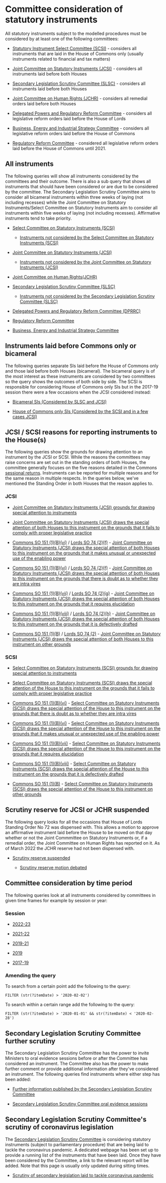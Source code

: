 # Committee consideration of statutory instruments

All statutory instruments subject to the modelled procedures must be considered by at least one of the following committees:

* [Statutory Instrument Select Committee (SCSI)](https://committees.parliament.uk/committee/149/statutory-instruments-select-committee) - considers all instruments that are laid in the House of Commons only (usually instruments related to financial and tax matters)

* [Joint Committee on Statutory Instruments (JCSI)](https://committees.parliament.uk/committee/148/statutory-instruments-joint-committee/) - considers all instruments laid before both Houses

* [Secondary Legislation Scrutiny Committee (SLSC)](https://committees.parliament.uk/committee/255/secondary-legislation-scrutiny-committee/) - considers all instruments laid before both Houses 

* [Joint Committee on Human Rights (JCHR)](https://committees.parliament.uk/committee/93/human-rights-joint-committee/) - considers all remedial orders laid before both Houses

* [Delegated Powers and Regulatory Reform Committee](https://committees.parliament.uk/committee/173/delegated-powers-and-regulatory-reform-committee/) - considers all legislative reform orders laid before the House of Lords

* [Business, Energy and Industrial Strategy Committee](https://committees.parliament.uk/committee/365/business-energy-and-industrial-strategy-committee/) - considers all legislative reform orders laid before the House of Commons

* [Regulatory Reform Committee](https://committees.parliament.uk/committee/131/regulatory-reform) - considered all legislative reform orders laid before the House of Commons until 2021. 

## All instruments

The following queries will show all instruments considered by the committees and their outcome. There is also a sub query that shows all instruments that should have been considered or are due to be considered by the committee. The Secondary Legislation Scrutiny Committee aims to consider all bicameral instruments within three weeks of laying (not including recesses) while the Joint Committee on Statutory Instruments/Select Committee on Statutory Instruments aim to consider all instruments within five weeks of laying (not including recesses). Affirmative instruments tend to take priority. 

* [Select Committee on Statutory Instruments (SCSI)](https://api.parliament.uk/sparql#query=%23+This+query+uses+classes+from+UK+Parliament's+procedure+ontology%3A+https%3A%2F%2Fukparliament.github.io%2Fontologies%2Fprocedure%2Fprocedure-ontology.html.%0A%0A%23+This+query+looks+at+all+statutory+instruments+considered+by+the+Statutory+Instrument+Select+Committee+(SCSI)+which+looks+at+instruments+laid+before+the+House+of+Commons+only.+%0A%0APREFIX+%3A+%3Chttps%3A%2F%2Fid.parliament.uk%2Fschema%2F%3E%0APREFIX+id%3A+%3Chttps%3A%2F%2Fid.parliament.uk%2F%3E%0A%23+The+above+rows+describe+where+the+datasets+that+this+query+is+built+on+come+from.+%0A%0Aselect+%3Fsi+%3FsiName+%3FworkPackage+%3FprocedureName+%3FstepName+%3Fdate+%3FLink+where+%7B%0A++%23+The+select+row+is+identifying+what+information+to+return+from+the+query.+These+are+all+variables+from+the+query+below.%0A%0A++%23+SPARQL+variables+start+with+a+%3F+and+can+match+any+node+(resource+or+literal)+in+the+RDF+dataset.+%0A++%0A++%3Fsi+a+%3AStatutoryInstrumentPaper%3B%0A++++++%3AstatutoryInstrumentPaperName+%3FsiName%3B%0A++++++++++++++++++%3AworkPackagedThingHasWorkPackage+%3FworkPackage.%0A%23+An+SI+is+considered+a+workpackageable+thing+which+is+the+focus+of+a+workpackage.+A+workpackage+is+a+group+of+business+items+under+a+procedure+or+as+determined+by+a+committee%2C+for+example%3A+business+items+considered+during+the+passage+of+a+particular+Statutory+Instrument.%0A+%0A++%3FworkPackage+%3AworkPackageHasProcedure+%3Fprocedure%3B%0A++++++%3AworkPackageHasBusinessItem+%3Fbi.%0A+++%23+A+business+item+is+an+item+of+business+conducted+either+within+or+outside+Parliament.+For+example%3A+the+tabling+of+an+early+day+motion%2C+a+laying+of+a+paper%2C+the+making+of+a+statutory+instrument+by+a+government+minister.%0A++%3Fprocedure+%3AprocedureName+%3FprocedureName.+%0A%0A++%3Fbi+%3AbusinessItemHasProcedureStep+%3FstepId%3B%0A++++++++++++++++++%3AbusinessItemHasProcedureStep+id%3AqGFQ35jt%3B%0A++++++%3AbusinessItemDate+%3Fdate.%0A+++%23+All+business+items+will+have+one+or+more+procedure+steps+attached.+All+procedure+steps+will+have+a+name+and+ID%2C+we+use+the+ID+to+search+for+the+step+as+it+is+constant+whereas+the+name+could+change.+The+ID+qGFQ35jt+is+for+the+%22Decision+made+by+the+Statutory+Instrument+Select+Committee+(SCSI)%22.+%0A%0A++OPTIONAL+%7B+%3Fbi+%3AbusinessItemHasBusinessItemWebLink+%3FLink.+%7D%0A++%3FstepId+%3AprocedureStepName+%3FstepName.%0A+++%23+As+above+procedure+steps+will+always+have+a+name%2C+we+include+it+in+the+query+because+it's+more+accessible+for+users+than+the+procedure+ID.+%0A%0A++FILTER+(%3FstepId+in+(id%3AlwlTPsiJ%2C+id%3AzBtshoXJ))%0A+++%23+As+above+this+filter+is+looking+for+the+decisions+made+by+the+SCSI+so+when+an+instrument+has+been+reported+to+the+House+or+not.++++++++++++++++++++++++++++++%0A%7D&contentTypeConstruct=text%2Fturtle&contentTypeSelect=application%2Fsparql-results%2Bjson&endpoint=https%3A%2F%2Fapi.parliament.uk%2Fsparql&requestMethod=POST&tabTitle=SCSI+consideration+(ALL)&headers=%7B%7D&outputFormat=table)

    * [Instruments not considered by the Select Committee on Statutory Instruments (SCSI)](https://api.parliament.uk/s/5b68ce42)
 
* [Joint Committee on Statutory Instruments (JCSI)](https://api.parliament.uk/sparql#query=%23+This+query+uses+classes+from+UK+Parliament's+procedure+ontology%3A+https%3A%2F%2Fukparliament.github.io%2Fontologies%2Fprocedure%2Fprocedure-ontology.html.%0A%0A%23+This+query+looks+at+all+statutory+instruments+considered+by+the+Joint+Committee+on+Statutory+Instruments+(JCSI)+which+looks+at+instruments+laid+before+both+Houses.+%0A%0APREFIX+%3A+%3Chttps%3A%2F%2Fid.parliament.uk%2Fschema%2F%3E%0APREFIX+id%3A+%3Chttps%3A%2F%2Fid.parliament.uk%2F%3E%0A%23+The+above+rows+describe+where+the+datasets+that+this+query+is+built+on+come+from.+%0A%0Aselect+%3Fsi+%3FsiName+%3FworkPackage+%3FprocedureName+%3FstepName+%3Fdate+%3FLink+where+%7B%0A++++%23+The+select+row+is+identifying+what+information+to+return+from+the+query.+These+are+all+variables+from+the+query+below.%0A%0A++++%23+SPARQL+variables+start+with+a+%3F+and+can+match+any+node+(resource+or+literal)+in+the+RDF+dataset.+%0A%0A++%3Fsi+a+%3AStatutoryInstrumentPaper%3B%0A++++++%3AstatutoryInstrumentPaperName+%3FsiName%3B%0A++++++++++++++++++%3AworkPackagedThingHasWorkPackage+%3FworkPackage.%0A++%23+An+SI+is+considered+a+workpackageable+thing+which+is+the+focus+of+a+workpackage.+A+workpackage+is+a+group+of+business+items+under+a+procedure+or+as+determined+by+a+committee%2C+for+example%3A+business+items+considered+during+the+passage+of+a+particular+Statutory+Instrument.%0A%0A++%3FworkPackage+%3AworkPackageHasProcedure+%3Fprocedure%3B%0A++++++%3AworkPackageHasBusinessItem+%3Fbi.%0A+++++%23+A+business+item+is+an+item+of+business+conducted+either+within+or+outside+Parliament.+For+example%3A+the+tabling+of+an+early+day+motion%2C+a+laying+of+a+paper%2C+the+making+of+a+statutory+instrument+by+a+government+minister.%0A%0A++%3Fprocedure+%3AprocedureName+%3FprocedureName.+%0A++%3Fbi+%3AbusinessItemHasProcedureStep+%3FstepId%3B%0A++++++++++++++++++%3AbusinessItemHasProcedureStep+id%3A9ouoghbQ%3B%0A++++++++++%3AbusinessItemDate+%3Fdate.%0A++%23+All+business+items+will+have+one+or+more+procedure+steps+attached.+All+procedure+steps+will+have+a+name+and+ID%2C+we+use+the+ID+to+search+for+the+step+as+it+is+constant+whereas+the+name+could+change.+The+ID+9ouoghbQ+is+for+the+%22Decision+made+by+the+Joint+Committee+on+Statutory+Instruments+(JCSI)%22%0A++%0A++OPTIONAL+%7B+%3Fbi+%3AbusinessItemHasBusinessItemWebLink+%3FLink.+%7D%0A++%0A++%3FstepId+%3AprocedureStepName+%3FstepName.%0A+++++%23+As+above+procedure+steps+will+always+have+a+name%2C+we+include+it+in+the+query+because+it's+more+accessible+for+users+than+the+procedure+ID.+%0A%0A++FILTER+(%3FstepId+in+(id%3Aj7oLnCke%2C+id%3AVDT2CWL6))%0A+++++%23+As+above+this+filter+is+looking+for+the+decisions+made+by+the+SCSI+so+when+an+instrument+has+been+reported+to+the+House+or+not.++++++++++++++++++++++++++++++%0A%0A++++++++++++++++++++++++++++++++%0A%7D%0A&contentTypeConstruct=text%2Fturtle&contentTypeSelect=application%2Fsparql-results%2Bjson&endpoint=https%3A%2F%2Fapi.parliament.uk%2Fsparql&requestMethod=POST&tabTitle=JCSI+consideration+(ALL)+&headers=%7B%7D&outputFormat=table)

    * [Instruments not considered by the Joint Committee on Statutory Instruments (JCSI)](https://api.parliament.uk/s/00502abb)
      
* [Joint Committee on Human Rights(JCHR)](https://api.parliament.uk/s/866946a5)

* [Secondary Legislation Scrutiny Committee (SLSC)](https://api.parliament.uk/sparql#query=%23+This+query+uses+classes+from+UK+Parliament's+procedure+ontology%3A+https%3A%2F%2Fukparliament.github.io%2Fontologies%2Fprocedure%2Fprocedure-ontology.html.%0A%0A%23+This+query+looks+at+all+statutory+instruments+considered+by+the+Statutory+Instrument+Select+Committee+(SCSI)+which+looks+at+instruments+laid+before+the+House+of+Commons+only.+%0A%0APREFIX+%3A+%3Chttps%3A%2F%2Fid.parliament.uk%2Fschema%2F%3E%0APREFIX+id%3A+%3Chttps%3A%2F%2Fid.parliament.uk%2F%3E%0A%23+The+above+rows+describe+where+the+datasets+that+this+query+is+built+on+come+from.+%0A%0Aselect+%3Fsi+%3FsiName+%3FworkPackage+%3FprocedureName+%3FstepName+%3Fdate+%3FLink+where+%7B%0A++%23+The+select+row+is+identifying+what+information+to+return+from+the+query.+These+are+all+variables+from+the+query+below.%0A+++%0A++%23+SPARQL+variables+start+with+a+%3F+and+can+match+any+node+(resource+or+literal)+in+the+RDF+dataset.+%0A%0A++%3Fsi+a+%3AStatutoryInstrumentPaper%3B%0A++++++%3AstatutoryInstrumentPaperName+%3FsiName%3B%0A++++++++++++++++++%3AworkPackagedThingHasWorkPackage+%3FworkPackage.%0A++%23+An+SI+is+considered+a+workpackageable+thing+which+is+the+focus+of+a+workpackage.+A+workpackage+is+a+group+of+business+items+under+a+procedure+or+as+determined+by+a+committee%2C+for+example%3A+business+items+considered+during+the+passage+of+a+particular+Statutory+Instrument.%0A%0A++%3FworkPackage+%3AworkPackageHasProcedure+%3Fprocedure%3B%0A++++++%3AworkPackageHasBusinessItem+%3Fbi.%0A+++++%23+A+business+item+is+an+item+of+business+conducted+either+within+or+outside+Parliament.+For+example%3A+the+tabling+of+an+early+day+motion%2C+a+laying+of+a+paper%2C+the+making+of+a+statutory+instrument+by+a+government+minister.%0A%0A++%3Fprocedure+%3AprocedureName+%3FprocedureName.+%0A++%0A++%3Fbi+%3AbusinessItemHasProcedureStep+%3FstepId%3B%0A++++++++++++++++++%3AbusinessItemHasProcedureStep+id%3AJcCYkCt7%3B%0A++++++%3AbusinessItemDate+%3Fdate.%0A+++++%23+All+business+items+will+have+one+or+more+procedure+steps+attached.+All+procedure+steps+will+have+a+name+and+ID%2C+we+use+the+ID+to+search+for+the+step+as+it+is+constant+whereas+the+name+could+change.+The+ID+JcCYkCt7+is+for+the+%22Decision+made+by+the+Secondary+Legislation+Scrutiny+Committee+(SLSC)%22.+%0A%0A++OPTIONAL+%7B+%3Fbi+%3AbusinessItemHasBusinessItemWebLink+%3FLink.+%7D%0A++%0A++%3FstepId+%3AprocedureStepName+%3FstepName.%0A++FILTER+(%3FstepId+in+(id%3ADxba45JM%2C+id%3A2Etk3rF5%2C+id%3AKn7FknDd))%0A+++%23+As+above+this+filter+is+looking+for+the+decisions+made+by+the+SLSC+so+when+an+instrument+has+been+drawn+to+the+special+attention+of+the+House+or+not%2C+or+if+it's+been+noted+as+an+instrument+of+interest.+++++++++++++++++++++++++++++%0A%0A%7D%0A&contentTypeConstruct=text%2Fturtle&contentTypeSelect=application%2Fsparql-results%2Bjson&endpoint=https%3A%2F%2Fapi.parliament.uk%2Fsparql&requestMethod=POST&tabTitle=SLSC+consideration+(ALL)&headers=%7B%7D&outputFormat=table)

    * [Instruments not considered by the Secondary Legislation Scrutiny Committee (SLSC)](https://api.parliament.uk/s/7a01226b)
	
* [Delegated Powers and Regulatory Reform Committee (DPRRC)](https://api.parliament.uk/s/6dee4679)

* [Regulatory Reform Committee](https://api.parliament.uk/s/7e0afc37)

* [Business, Energy and Industrial Strategy Committee](https://api.parliament.uk/s/5d4d989f)	

## Instruments laid before Commons only or bicameral

The following queries separate SIs laid before the House of Commons only and those laid before both Houses (bicameral). The bicameral query is of the most interest as these instruments are considered by two committees so the query shows the outcomes of both side by side. The SCSI is responsible for considering House of Commons only SIs but in the 2017-19 session there were a few occasions when the JCSI considered instead:

* <a href="https://api.parliament.uk/sparql#query=%23+This+query+uses+classes+from+UK+Parliament's+procedure+ontology%3A+https%3A%2F%2Fukparliament.github.io%2Fontologies%2Fprocedure%2Fprocedure-ontology.html.%0A%0A%23+This+query+looks+at+all+statutory+instruments+laid+before+both+Houses+which+were+considered+by+both+the+Joint+Committee+on+Statutory+Instruments+(JCSI)+and+the+Secondary+Legislation+Scrutiny+Committee+(SLSC).+%0A%0APREFIX+%3A+%3Chttps%3A%2F%2Fid.parliament.uk%2Fschema%2F%3E%0APREFIX+id%3A+%3Chttps%3A%2F%2Fid.parliament.uk%2F%3E%0A++%23+The+above+rows+describe+where+the+datasets+that+this+query+is+built+on+come+from.+%0Aselect+%3Fsi+%3FsiName+%3FworkPackage+%3FprocedureName+%3FstepId+%3Fslsc+%3Fdate+%3FLink+%3FstepId2+%3Fjcsi+%3Fdate2+%3FLink2+where+%7B%0A++%23+The+select+row+is+identifying+what+information+to+return+from+the+query.+These+are+all+variables+from+the+query+below.%0A%0A++++%23+SPARQL+variables+start+with+a+%3F+and+can+match+any+node+(resource+or+literal)+in+the+RDF+dataset.+%0A%0A++%3Fsi+a+%3AStatutoryInstrumentPaper%3B%0A++++++%3AstatutoryInstrumentPaperName+%3FsiName%3B%0A++++++++++++++++++%3AworkPackagedThingHasWorkPackage+%3FworkPackage.%0A++%23+An+SI+is+considered+a+workpackageable+thing+which+is+the+focus+of+a+workpackage.+A+workpackage+is+a+group+of+business+items+under+a+procedure+or+as+determined+by+a+committee%2C+for+example%3A+business+items+considered+during+the+passage+of+a+particular+Statutory+Instrument.%0A%0A++%3FworkPackage+%3AworkPackageHasProcedure+%3Fprocedure%3B%0A++++++%3AworkPackageHasBusinessItem+%3Fbi.%0A+++++%23+A+business+item+is+an+item+of+business+conducted+either+within+or+outside+Parliament.+For+example%3A+the+tabling+of+an+early+day+motion%2C+a+laying+of+a+paper%2C+the+making+of+a+statutory+instrument+by+a+government+minister.%0A%0A++%3Fprocedure+%3AprocedureName+%3FprocedureName.%0A++%3Fbi+%3AbusinessItemHasProcedureStep+%3FstepId%3B%0A++++++++++++++++++%3AbusinessItemHasProcedureStep+id%3AJcCYkCt7%3B%0A++++++%3AbusinessItemDate+%3Fdate.%0A+++++%23+All+business+items+will+have+one+or+more+procedure+steps+attached.+All+procedure+steps+will+have+a+name+and+ID%2C+we+use+the+ID+to+search+for+the+step+as+it+is+constant+whereas+the+name+could+change.+The+ID+JcCYkCt7+is+for+the+%22Decision+made+by+the+Secondary+Legislation+Scrutiny+Committee%22.+%0A%0A++OPTIONAL+%7B+%3Fbi+%3AbusinessItemHasBusinessItemWebLink+%3FLink.+%7D%0A++%3FstepId+%3AprocedureStepName+%3Fslsc.%0A++FILTER+(%3FstepId+in+(id%3ADxba45JM%2C+id%3A2Etk3rF5%2C+id%3AKn7FknDd))%0A++++++%23+As+above+this+filter+is+looking+for+the+decisions+made+by+the+SLSC+so+when+an+instrument+has+been+drawn+to+the+special+attention+of+the+House+or+not%2C+or+if+it's+been+noted+as+an+instrument+of+interest.++++++++++++++++++++++++++++%0A%0A++%3FworkPackage+%3AworkPackageHasBusinessItem+%3Fbi2.%0A++%3Fbi2+%3AbusinessItemHasProcedureStep+%3FstepId2%3B%0A++%3AbusinessItemHasProcedureStep+id%3A9ouoghbQ%3B%0A++%3AbusinessItemDate+%3Fdate2.%0A++OPTIONAL+%7B+%3Fbi2+%3AbusinessItemHasBusinessItemWebLink+%3FLink2.+%7D%0A++%3FstepId2+%3AprocedureStepName+%3Fjcsi%0A++FILTER+(%3FstepId2+in+(id%3Aj7oLnCke%2C+id%3AVDT2CWL6))%0A++%23+This+section+is+looking+for+decisions+made+by+the+Joint+Committee+on+Statutory+Instruments+and+whether+or+not+they've+reported+on+an+instrument.+%0A%7D%0A&contentTypeConstruct=text%2Fturtle&contentTypeSelect=application%2Fsparql-results%2Bjson&endpoint=https%3A%2F%2Fapi.parliament.uk%2Fsparql&requestMethod=POST&tabTitle=Bicameral+SIs+considered+by+JCSI%2FSLSC&headers=%7B%7D&outputFormat=table">Bicameral SIs (Considered by SLSC and JCSI)</a>

* <a href="https://api.parliament.uk/sparql#query=%23+This+query+uses+classes+from+UK+Parliament's+procedure+ontology%3A+https%3A%2F%2Fukparliament.github.io%2Fontologies%2Fprocedure%2Fprocedure-ontology.html.%0A%0A%23+This+query+looks+at+all+statutory+instruments+laid+before+the+House+of+Commons+only.+Commons+only+instruments+should+only+be+considered+by+the+Statutory+Instrument+Select+Committee+(SCSI)+but+in+a+few+cases+have+been+considered+by+the+Joint+Committee+on+Statutory+Instruments+(JCSI)%2C+this+query+shows+all+such+instruments.+%0A%0APREFIX+%3A+%3Chttps%3A%2F%2Fid.parliament.uk%2Fschema%2F%3E%0APREFIX+id%3A+%3Chttps%3A%2F%2Fid.parliament.uk%2F%3E%0A++%23+The+above+rows+describe+where+the+datasets+that+this+query+is+built+on+come+from.+%0A%0Aselect+%3Fsi+%3FsiName+%3FworkPackage+%3FprocedureName+%3FstepId+%3FstepName+%3Fdate+%3FLink+where+%7B%0A++++%23+The+select+row+is+identifying+what+information+to+return+from+the+query.+These+are+all+variables+from+the+query+below.%0A++++%0A++%23+SPARQL+variables+start+with+a+%3F+and+can+match+any+node+(resource+or+literal)+in+the+RDF+dataset.+%0A%0A++%3Fsi+a+%3AStatutoryInstrumentPaper%3B%0A++++++%3AstatutoryInstrumentPaperName+%3FsiName%3B%0A++++++++++++++++++%3AworkPackagedThingHasWorkPackage+%3FworkPackage.%0A++++%23+An+SI+is+considered+a+workpackageable+thing+which+is+the+focus+of+a+workpackage.+A+workpackage+is+a+group+of+business+items+under+a+procedure+or+as+determined+by+a+committee%2C+for+example%3A+business+items+considered+during+the+passage+of+a+particular+Statutory+Instrument.%0A%0A++%3FworkPackage+%3AworkPackageHasProcedure+%3Fprocedure.%0A+++++++%3Fprocedure+%3AprocedureName+%3FprocedureName.%0A++++++%3FworkPackage++%3AworkPackageHasBusinessItem+%3Fbi.%0A+++++++%23+A+business+item+is+an+item+of+business+conducted+either+within+or+outside+Parliament.+For+example%3A+the+tabling+of+an+early+day+motion%2C+a+laying+of+a+paper%2C+the+making+of+a+statutory+instrument+by+a+government+minister.%0A%0A++%3Fbi+%3AbusinessItemHasProcedureStep+%3FstepId.%0A++++++%3Fbi+%3AbusinessItemHasProcedureStep+%3Fdecision.%0A++FILTER+(%3Fdecision+in+(id%3AqGFQ35jt%2C+id%3A9ouoghbQ))%0A++++%3Fbi++%3AbusinessItemDate+%3Fdate.%0A+++OPTIONAL+%7B+%3Fbi+%3AbusinessItemHasBusinessItemWebLink+%3FLink.+%7D%0A++%3FstepId+%3AprocedureStepName+%3FstepName.%0A++FILTER+(%3FstepId+in+(id%3AlwlTPsiJ%2C+id%3AzBtshoXJ%2C+id%3Aj7oLnCke%2C+id%3AVDT2CWL6))%0A+++++++++%23+All+business+items+will+have+one+or+more+procedure+steps+attached.+All+procedure+steps+will+have+a+name+and+ID%2C+we+use+the+ID+to+search+for+the+step+as+it+is+constant+whereas+the+name+could+change.+These+step+ids+are+looking+for+all+outcomes+from+the+SCSI+and+JCSI.+%0A%0A++MINUS+%7B%3FworkPackage+%3AworkPackageHasBusinessItem+%3FLords.%0A++++%3FLords+%3AbusinessItemHasProcedureStep+id%3ApuVMaN7t%7D%0A++%23+Thhere+may+be+times+in+a+query+where+we+want+to+negate+possible+results.+For+example+in+this+query+we're+only+looking+for+statutory+instruments+laid+before+the+House+of+Commons+so+here+we're+omitting+any+results+where+the+following+steps+has+been+actualised+-+'Laid+before+the+House+of+Lords'.+%0A++++%0A++++++++++++++++++++++++++++++++%0A%7D%0A&contentTypeConstruct=text%2Fturtle&contentTypeSelect=application%2Fsparql-results%2Bjson&endpoint=https%3A%2F%2Fapi.parliament.uk%2Fsparql&requestMethod=POST&tabTitle=Commons+only+SIs+considered+by+SCSI%2FJCSI&headers=%7B%7D&outputFormat=table">House of Commons only SIs (Considered by the SCSI and in a few cases JCSI)</a>

## JCSI / SCSI reasons for reporting instruments to the House(s)

The following queries show the grounds for drawing attention to an instrument by the JCSI or SCSI. While the reasons the committees may raise concerns are set out in the standing orders of both Houses, the committee generally focuses on the five reasons detailed in the Commons [sessional returns](https://publications.parliament.uk/pa/cm5803/csession/202122/return.html#heading-6).  Instruments can be reported for multiple reasons and for the same reason in multiple respects. In the queries below, we've mentioned the Standing Order in both Houses that the reason applies to. 

### JCSI

* [Joint Committee on Statutory Instruments (JCSI) grounds for drawing special attention to instruments](https://api.parliament.uk/s/275119da)

* [Joint Committee on Statutory Instruments (JCSI) draws the special attention of both Houses to this instrument on the grounds that it fails to comply with proper legislative practice](https://api.parliament.uk/s/fe66b542)

* [Commons SO 151 (1)(B)(vi)](https://publications.parliament.uk/pa/cm5803/cmstords/so-1932-23102023/so-orders.html#so-151_1_B_vi) / [Lords SO 74 (2)(f)](https://www.parliament.uk/business/publications/house-of-lords-publications/rules-and-guides-for-business/the-standing-orders-of-the-house-of-lords-relating-to-public-business/#joint-committee-SIs) - [Joint Committee on Statutory Instruments (JCSI) draws the special attention of both Houses to this instrument on the grounds that it makes unusual or unexpected use of the enabling power](https://api.parliament.uk/s/ed66d31e)

* [Commons SO 151 (1)(B)(vi)](https://publications.parliament.uk/pa/cm5803/cmstords/so-1932-23102023/so-orders.html#so-151_1_B_vi) / [Lords SO 74 (2)(f)](https://www.parliament.uk/business/publications/house-of-lords-publications/rules-and-guides-for-business/the-standing-orders-of-the-house-of-lords-relating-to-public-business/#joint-committee-SIs) - [Joint Committee on Statutory Instruments (JCSI) draws the special attention of both Houses to this instrument on the grounds that there is doubt as to whether they are intra vires](https://api.parliament.uk/s/42e15675)

* [Commons SO 151 (1)(B)(vii)](https://publications.parliament.uk/pa/cm5803/cmstords/so-1932-23102023/so-orders.html#so-151_1_B_vii) / [Lords SO 74 (2)(g)](https://www.parliament.uk/business/publications/house-of-lords-publications/rules-and-guides-for-business/the-standing-orders-of-the-house-of-lords-relating-to-public-business/#joint-committee-SIs) - [Joint Committee on Statutory Instruments (JCSI) draws the special attention of both Houses to this instrument on the grounds that it requires elucidation](https://api.parliament.uk/s/4392e4ce)

* [Commons SO 151 (1)(B)(viii)](https://publications.parliament.uk/pa/cm5803/cmstords/so-1932-23102023/so-orders.html#so-151_1_B_viii) / [Lords SO 74 (2)(h)](https://www.parliament.uk/business/publications/house-of-lords-publications/rules-and-guides-for-business/the-standing-orders-of-the-house-of-lords-relating-to-public-business/#joint-committee-SIs) - [Joint Committee on Statutory Instruments (JCSI) draws the special attention of both Houses to this instrument on the grounds that it is defectively drafted](https://api.parliament.uk/s/32b3a84e)

* [Commons SO 151 (1)(B)](https://publications.parliament.uk/pa/cm5803/cmstords/so-1932-23102023/so-orders.html#so-151_1_B) / [Lords SO 74 (2)](https://www.parliament.uk/business/publications/house-of-lords-publications/rules-and-guides-for-business/the-standing-orders-of-the-house-of-lords-relating-to-public-business/#joint-committee-SIs) - [Joint Committee on Statutory Instruments (JCSI) draws the special attention of both Houses to this instrument on other grounds](https://api.parliament.uk/s/1d9c9774)

### SCSI

* [Select Committee on Statutory Instruments (SCSI) grounds for drawing special attention to instruments](https://api.parliament.uk/s/e09dfd8f)

* [Select Committee on Statutory Instruments (SCSI) draws the special attention of the House to this instrument on the grounds that it fails to comply with proper legislative practice](https://api.parliament.uk/s/6145f3b0)

* [Commons SO 151 (1)(B)(vi)](https://publications.parliament.uk/pa/cm5803/cmstords/so-1932-23102023/so-orders.html#so-151_1_B_vi) - [Select Committee on Statutory Instruments (SCSI) draws the special attention of the House to this instrument on the grounds that there is doubt as to whether they are intra vires](https://api.parliament.uk/s/a449adf6)

* [Commons SO 151 (1)(B)(vi)](https://publications.parliament.uk/pa/cm5803/cmstords/so-1932-23102023/so-orders.html#so-151_1_B_vi) - [Select Committee on Statutory Instruments (SCSI) draws the special attention of the House to this instrument on the grounds that it makes unusual or unexpected use of the enabling power](https://api.parliament.uk/s/f807fc5d)

* [Commons SO 151 (1)(B)(vii)](https://publications.parliament.uk/pa/cm5803/cmstords/so-1932-23102023/so-orders.html#so-151_1_B_vii) - [Select Committee on Statutory Instruments (SCSI) draws the special attention of the House to this instrument on the grounds that it requires elucidation](https://api.parliament.uk/s/fce7963a)

* [Commons SO 151 (1)(B)(viii)](https://publications.parliament.uk/pa/cm5803/cmstords/so-1932-23102023/so-orders.html#so-151_1_B_viii) - [Select Committee on Statutory Instruments (SCSI) draws the special attention of the House to this instrument on the grounds that it is defectively drafted](https://api.parliament.uk/s/5aaeb855)
  
* [Commons SO 151 (1)(B)](https://publications.parliament.uk/pa/cm5803/cmstords/so-1932-23102023/so-orders.html#so-151_1_B) - [Select Committee on Statutory Instruments (SCSI) draws the special attention of the House to this instrument on other grounds](https://api.parliament.uk/s/651cc7b6)

## Scrutiny reserve for JCSI or JCHR suspended

The following query looks for all the occasions that House of Lords Standing Order No 72 was dispensed with. This allows a motion to approve an affirmative instrument laid before the House to be moved on that day whether or not the Joint Commmittee on Statutory Instruments or, if a remedial order, the Joint Committee on Human Rights has reported on it. As of March 2022 the JCHR reserve had not been dispensed with. 

* <a href="https://api.parliament.uk/s/1153f832">Scrutiny reserve suspended</a>

    * <a href="https://api.parliament.uk/s/a8824738">Scrutiny reserve motion debated</a>

## Committee consideration by time period

The following queries look at all instruments considered by committees in given time frames for example by session or year:

### Session

* <a href="https://api.parliament.uk/s/19234a1c">2022-23</a>

* <a href="https://api.parliament.uk/s/bd610e47">2021-22</a>

* <a href="https://api.parliament.uk/s/2ea5fcc5">2019-21</a>

* <a href="https://api.parliament.uk/s/1f03be43">2019</a>

* <a href="https://api.parliament.uk/s/1b96215a">2017-19</a>

### Amending the query

To search from a certain point add the following to the query:

    FILTER (str(?itemDate) > '2020-02-02')

To search within a certain range add the following to the query:

    FILTER (str(?itemDate) > '2020-01-01' && str(?itemDate) < '2020-02-28')
	
## Secondary Legislation Scrutiny Committee further scrutiny 

The Secondary Legislation Scrutiny Committee has the power to invite Ministers to oral evidence sessions before or after the Committee has considered an instrument. The Committee also has the power to make further comment or provide additional information after they've considered an instrument. The following queries find instruments where either step has been added: 

* [Further information published by the Secondary Legislation Scrutiny Committee](https://api.parliament.uk/s/89728457)

* [Secondary Legislation Scrutiny Committee oral evidence sessions](https://api.parliament.uk/s/8ae1b8bb)


## Secondary Legislation Scrutiny Committee's scrutiny of coronavirus legislation

The [Secondary Legislation Scrutiny Committee](https://committees.parliament.uk/committee/255/secondary-legislation-scrutiny-committee/) is considering statutory instruments (subject to parliamentary procedure) that are being laid to tackle the coronavirus pandemic. A dedicated webpage has been set up to provide a running list of the instruments that have been laid. Once they have been considered by the Committee, a link to the relevant report will be added. Note that this page is usually only updated during sitting times. 

* [Scrutiny of secondary legislation laid to tackle coronavirus pandemic](https://committees.parliament.uk/committee/255/secondary-legislation-scrutiny-committee/news/145773/scrutiny-of-secondary-legislation-laid-to-tackle-coronavirus-pandemic/)
